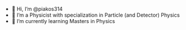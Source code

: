 - 👋 Hi, I’m @piakos314
- 👀 I’m a Physicist with specialization in Particle (and Detector) Physics
- 🌱 I’m currently learning Masters in Physics

<!---
piakos314/piakos314 is a ✨ special ✨ repository because its `README.md` (this file) appears on your GitHub profile.
You can click the Preview link to take a look at your changes.
--->
